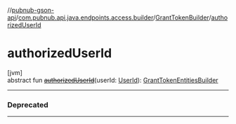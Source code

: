 //[pubnub-gson-api](../../../index.md)/[com.pubnub.api.java.endpoints.access.builder](../index.md)/[GrantTokenBuilder](index.md)/[authorizedUserId](authorized-user-id.md)

# authorizedUserId

[jvm]\
abstract fun [~~authorizedUserId~~](authorized-user-id.md)(userId: [UserId](../../../../../pubnub-kotlin/pubnub-kotlin-core-api/pubnub-kotlin-core-api/com.pubnub.api/-user-id/index.md)): [GrantTokenEntitiesBuilder](../-grant-token-entities-builder/index.md)

---

### Deprecated

---
